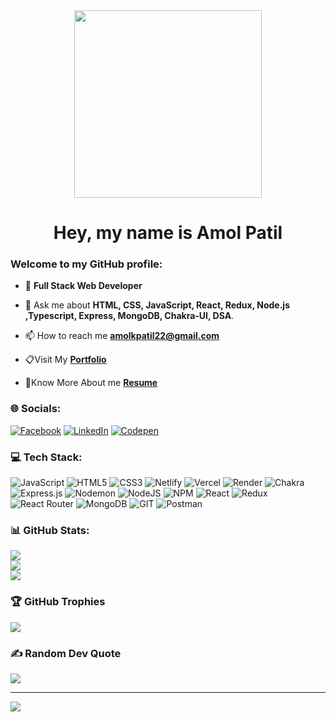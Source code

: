 <div align="center">
  <img height="300" src="https://user-images.githubusercontent.com/74038190/241765440-80728820-e06b-4f96-9c9e-9df46f0cc0a5.gif"  />
</div>

<h1 align="center">Hey, my name is Amol Patil</h2>

### Welcome to my GitHub profile:

- 🌱 **Full Stack Web Developer**

- 📩 Ask me about **HTML, CSS, JavaScript, React, Redux, Node.js ,Typescript, Express, MongoDB, Chakra-UI, DSA**.

- 📫 How to reach me **amolkpatil22@gmail.com**

- 📋Visit My <a href=https://amolkpatil22.github.io/>**Portfolio**<a>
   
- 📑Know More About me <a href="https://drive.google.com/file/d/18vzsn-FAGw7gB-CG40PUHRzVKZDsgSsc/view?usp=sharing">**Resume**<a>

### 🌐 Socials:
[![Facebook](https://img.shields.io/badge/Facebook-%231877F2.svg?logo=Facebook&logoColor=white)](https://facebook.com/amol.akp.1) [![LinkedIn](https://img.shields.io/badge/LinkedIn-%230077B5.svg?logo=linkedin&logoColor=white)](https://linkedin.com/in/amol-patil-73b82926a) [![Codepen](https://img.shields.io/badge/Codepen-000000?style=for-the-badge&logo=codepen&logoColor=white)](https://codepen.io/Amol-Patil-the-vuer) 
<br>

### 💻 Tech Stack:
![JavaScript](https://img.shields.io/badge/javascript-%23323330.svg?style=for-the-badge&logo=javascript&logoColor=%23F7DF1E) ![HTML5](https://img.shields.io/badge/html5-%23E34F26.svg?style=for-the-badge&logo=html5&logoColor=white) ![CSS3](https://img.shields.io/badge/css3-%231572B6.svg?style=for-the-badge&logo=css3&logoColor=white) ![Netlify](https://img.shields.io/badge/netlify-%23000000.svg?style=for-the-badge&logo=netlify&logoColor=#00C7B7) ![Vercel](https://img.shields.io/badge/vercel-%23000000.svg?style=for-the-badge&logo=vercel&logoColor=white) ![Render](https://img.shields.io/badge/Render-%46E3B7.svg?style=for-the-badge&logo=render&logoColor=white) ![Chakra](https://img.shields.io/badge/chakra-%234ED1C5.svg?style=for-the-badge&logo=chakraui&logoColor=white) ![Express.js](https://img.shields.io/badge/express.js-%23404d59.svg?style=for-the-badge&logo=express&logoColor=%2361DAFB) ![Nodemon](https://img.shields.io/badge/NODEMON-%23323330.svg?style=for-the-badge&logo=nodemon&logoColor=%BBDEAD) ![NodeJS](https://img.shields.io/badge/node.js-6DA55F?style=for-the-badge&logo=node.js&logoColor=white) ![NPM](https://img.shields.io/badge/NPM-%23CB3837.svg?style=for-the-badge&logo=npm&logoColor=white) ![React](https://img.shields.io/badge/react-%2320232a.svg?style=for-the-badge&logo=react&logoColor=%2361DAFB) ![Redux](https://img.shields.io/badge/redux-%23593d88.svg?style=for-the-badge&logo=redux&logoColor=white) ![React Router](https://img.shields.io/badge/React_Router-CA4245?style=for-the-badge&logo=react-router&logoColor=white) ![MongoDB](https://img.shields.io/badge/MongoDB-%234ea94b.svg?style=for-the-badge&logo=mongodb&logoColor=white) ![GIT](https://img.shields.io/badge/Git-fc6d26?style=for-the-badge&logo=git&logoColor=white) ![Postman](https://img.shields.io/badge/Postman-FF6C37?style=for-the-badge&logo=postman&logoColor=white)
<br>

### 📊 GitHub Stats:
![](https://github-readme-stats.vercel.app/api?username=amolkpatil22&theme=highcontrast&hide_border=false&include_all_commits=true&count_private=true)<br/>
![](https://github-readme-streak-stats.herokuapp.com/?user=amolkpatil22&theme=highcontrast&hide_border=false)<br/>
![](https://github-readme-stats.vercel.app/api/top-langs/?username=amolkpatil22&theme=highcontrast&hide_border=false&include_all_commits=true&count_private=true&layout=compact)
<br>

### 🏆 GitHub Trophies
![](https://github-profile-trophy.vercel.app/?username=amolkpatil22&theme=discord&no-frame=false&no-bg=false&margin-w=4)
<br>

### ✍️ Random Dev Quote
![](https://quotes-github-readme.vercel.app/api?type=horizontal&theme=tokyonight)

---
[![](https://visitcount.itsvg.in/api?id=amolkpatil22&icon=3&color=0)](https://visitcount.itsvg.in)

<!-- Proudly created with GPRM ( https://gprm.itsvg.in ) -->
